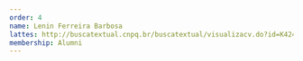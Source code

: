 ```yaml
---
order: 4
name: Lenin Ferreira Barbosa
lattes: http://buscatextual.cnpq.br/buscatextual/visualizacv.do?id=K4248450Y1
membership: Alumni
---
```

